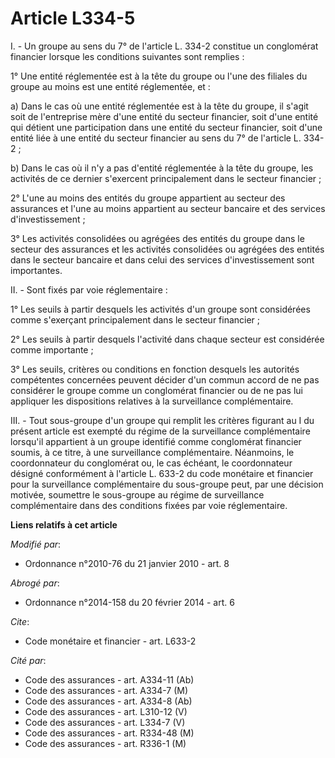 # Article L334-5

I. - Un groupe au sens du 7° de l'article L. 334-2 constitue un conglomérat financier lorsque les conditions suivantes sont
remplies :

1° Une entité réglementée est à la tête du groupe ou l'une des filiales du groupe au moins est une entité réglementée, et :

a) Dans le cas où une entité réglementée est à la tête du groupe, il s'agit soit de l'entreprise mère d'une entité du secteur
financier, soit d'une entité qui détient une participation dans une entité du secteur financier, soit d'une entité liée à une
entité du secteur financier au sens du 7° de l'article L. 334-2 ;

b) Dans le cas où il n'y a pas d'entité réglementée à la tête du groupe, les activités de ce dernier s'exercent
principalement dans le secteur financier ;

2° L'une au moins des entités du groupe appartient au secteur des assurances et l'une au moins appartient au secteur bancaire
et des services d'investissement ;

3° Les activités consolidées ou agrégées des entités du groupe dans le secteur des assurances et les activités consolidées ou
agrégées des entités dans le secteur bancaire et dans celui des services d'investissement sont importantes.

II. - Sont fixés par voie réglementaire :

1° Les seuils à partir desquels les activités d'un groupe sont considérées comme s'exerçant principalement dans le secteur
financier ;

2° Les seuils à partir desquels l'activité dans chaque secteur est considérée comme importante ;

3° Les seuils, critères ou conditions en fonction desquels les autorités compétentes concernées peuvent décider d'un commun
accord de ne pas considérer le groupe comme un conglomérat financier ou de ne pas lui appliquer les dispositions relatives à
la surveillance complémentaire.

III. - Tout sous-groupe d'un groupe qui remplit les critères figurant au I du présent article est exempté du régime de la
surveillance complémentaire lorsqu'il appartient à un groupe identifié comme conglomérat financier soumis, à ce titre, à une
surveillance complémentaire. Néanmoins, le coordonnateur du conglomérat ou, le cas échéant, le coordonnateur désigné
conformément à l'article L. 633-2 du code monétaire et financier pour la surveillance complémentaire du sous-groupe peut, par
une décision motivée, soumettre le sous-groupe au régime de surveillance complémentaire dans des conditions fixées par voie
réglementaire.

**Liens relatifs à cet article**

_Modifié par_:

  - Ordonnance n°2010-76 du 21 janvier 2010 - art. 8

_Abrogé par_:

  - Ordonnance n°2014-158 du 20 février 2014 - art. 6

_Cite_:

  - Code monétaire et financier - art. L633-2

_Cité par_:

  - Code des assurances - art. A334-11 (Ab)
  - Code des assurances - art. A334-7 (M)
  - Code des assurances - art. A334-8 (Ab)
  - Code des assurances - art. L310-12 (V)
  - Code des assurances - art. L334-7 (V)
  - Code des assurances - art. R334-48 (M)
  - Code des assurances - art. R336-1 (M)
